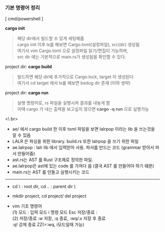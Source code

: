 ### 기본 명령어 정리  

[ cmd/powershell ]

 **cargo init**
> 해당 dir에서 빌드할 수 있게 세팅해줌      
    cargo init 이후 ls를 해보면 Cargo.toml(설정파일), src(dir) 생성됨    
    여기서 vim Cargo.toml 으로 설정파일 읽기/편집이 가능하며,    
    src dir 에는 기본적으로 main.rs가 생성됨을 확인할 수 있다.

 project dir: **cargo build**  
> 빌드하면 해당 dir에 추가적으로 Cargo.lock, target 이 생성된다    
   여기서 cd target 에서 ls를 해보면 bedug dir 존재 (이하 생략)

project dir: **cargo run**  
> 실행 명령어로, rs 파일을 실행시켜 결과를 내놓게 함  
  이때 cargo 가 내는 출력을 보고싶지 않으면 **cargo -q run** 으로 실행가능  

 <\ br>

- ae/ 에서 cargo build 한 이후 toml 파일을 보면 lalrpop 이라는 lib 을 쓰는것을 알 수 있음    
- LALR 은 파싱을 위한 library. build.rs 또한 lalrpop 을 쓰기 위한 파일  
- ae.lalrpop : lalr lib 에서 입력받아 사용. 파서를 만드는 코드 (grammar 받아서 파서 만들어줌)  
- ast.rs는 AST 를 Rust 구조체로 정의한 파일.
- ae.lalrpop은 ast에 있는 code 를 가져다 씀 (결국 AST 를 만들어야 하기 떄문)
- main.rs는 AST 를 만들고 실행시키는 코드  

  
***
   
   
* cd \ : root dir,  cd .. : parent dir )
*  mkdir project,  cd project/  del project 

* vim 기초 명령어  
  (1)  모드 :  입력 모드 i  명령 모드 Esc  저장/종료 :  
  (2)  저장/종료 :w 저장, :q 종료, :wq/:x 저장 후 종료   
                 :q! 강제 종료  ZZ(=:wq, i모드일때 가능)   
